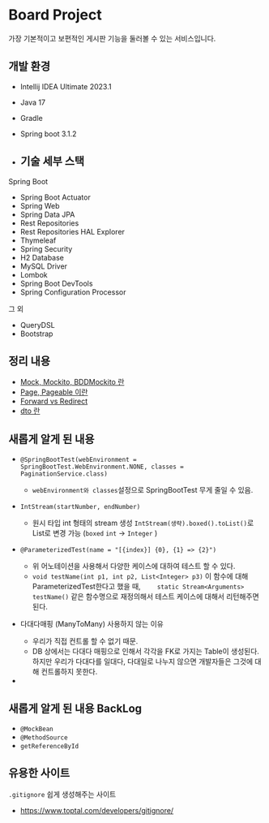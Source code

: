 # Board Project
가장 기본적이고 보편적인 게시판 기능을 둘러볼 수 있는 서비스입니다. 

## 개발 환경
* Intellij IDEA Ultimate 2023.1
* Java 17
* Gradle
* Spring boot 3.1.2

* ## 기술 세부 스택

Spring Boot

* Spring Boot Actuator
* Spring Web
* Spring Data JPA
* Rest Repositories
* Rest Repositories HAL Explorer
* Thymeleaf
* Spring Security
* H2 Database
* MySQL Driver
* Lombok
* Spring Boot DevTools
* Spring Configuration Processor

그 외

* QueryDSL
* Bootstrap

## 정리 내용
* [Mock, Mockito, BDDMockito 란](docs/Mock.md)
* [Page, Pageable 이란](docs/page.md)
* [Forward vs Redirect](docs/forwardVSredirect.md)
* [dto 란](docs/dto.md)
## 새롭게 알게 된 내용
* `@SpringBootTest(webEnvironment = SpringBootTest.WebEnvironment.NONE, classes = PaginationService.class)`
    * `webEnvironment와 classes`설정으로 SpringBootTest 무게 줄일 수 있음.
* `IntStream(startNumber, endNumber)`
  * 원시 타입 int 형태의 stream 생성 `IntStream(생략).boxed().toList()`로 List로 변경 가능 (`boxed` `int` &rarr; `Integer` )

* `@ParameterizedTest(name = "[{index}] {0}, {1} => {2}")`
    * 위 어노테이션을 사용해서 다양한 케이스에 대하여 테스트 할 수 있다.
    * `void testName(int p1, int p2, List<Integer> p3)` 이 함수에 대해 ParameterizedTest한다고 했을 때, `    static Stream<Arguments> testName()` 같은 함수명으로 재정의해서 테스트 케이스에 대해서 리턴해주면 된다.

* 다대다매핑 (ManyToMany) 사용하지 않는 이유
  * 우리가 직접 컨트롤 할 수 없기 때문.
  * DB 상에서는 다대다 매핑으로 인해서 각각을 FK로 가지는 Table이 생성된다. 하지만 우리가 다대다를 일대다, 다대일로 나누지 않으면 개발자들은 그것에 대해 컨트롤하지 못한다.
* 
## 새롭게 알게 된 내용 BackLog
* `@MockBean`
* `@MethodSource`
* `getReferenceById`

## 유용한 사이트
`.gitignore` 쉽게 생성해주는 사이트
  * https://www.toptal.com/developers/gitignore/
